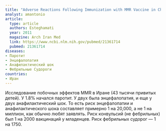 ```yaml
---
title: "Adverse Reactions Following Immunization with MMR Vaccine in Children at Selected Provinces of Iran"
analyst: amantonio
article:
  type: article
  authors: Esteghamati
  year: 2011
  magazine: Arch Iran Med
  link: https://www.ncbi.nlm.nih.gov/pubmed/21361714
  pubmed: 21361714
diseases:
- Паротит
- Энцефалопатия
- Анафилактический шок
- Фебрильные Судороги
countries:
- Иран
---
```


Исследование побочных эффектов MMR в Иране (43 тысячи привитых детей). У 1.8% начался паротит. У двух была энцефалопатия, и еще у двух анафилактический шок. То есть риск энцефалопатии и анафилактического шока составляет примерно 1 на 20,000, а не 1 на миллион, как обычно любят заявлять.
Риск конвульсий (не фебрильных) был 1 на 2000 вакцинаций у младенцев. Риск фебрильных судорог — 1 на 1750.
